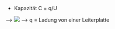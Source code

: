 - Kapazität C = q/U

--> ![](Pasted%20image%2020231103183039.png)
--> q = Ladung von einer Leiterplatte
